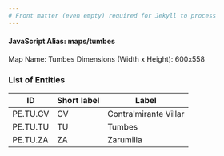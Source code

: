 ```yaml
---
# Front matter (even empty) required for Jekyll to process
---
```


#### JavaScript Alias: maps/tumbes

Map Name: Tumbes
Dimensions (Width x Height): 600x558


### List of Entities

ID | Short label | Label
---|---|---|
PE.TU.CV| CV | Contralmirante Villar
PE.TU.TU| TU | Tumbes
PE.TU.ZA| ZA | Zarumilla
